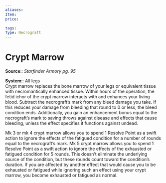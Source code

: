 ```yaml
---
aliases: 
Item:
price: 

tags: 
Type: Necrograft
---
```


# Crypt Marrow

**Source**:: _Starfinder Armory pg. 95_  

**System**:: All legs  
Crypt marrow replaces the bone marrow of your legs or equivalent tissue with necromantically enhanced tissue. Within hours of the operation, the fetid ichor of the crypt marrow interacts with and enhances your living blood. Subtract the necrograft’s mark from any bleed damage you take. If this reduces your damage from bleeding that round to 0 or less, the bleed condition ends. Additionally, you gain an enhancement bonus equal to the necrograft’s mark to saving throws against disease and effects that cause bleeding, unless the effect specifies it functions against undead.  
  
Mk 3 or mk 4 crypt marrow allows you to spend 1 Resolve Point as a swift action to ignore the effects of the fatigued condition for a number of rounds equal to the necrograft’s mark. Mk 5 crypt marrow allows you to spend 1 Resolve Point as a swift action to ignore the effects of the exhausted or fatigued condition for 5 rounds. This doesn’t eliminate the underlying source of the condition, but these rounds count toward the condition’s duration. If you are affected by another effect that would cause you to be exhausted or fatigued while ignoring such an effect using your crypt marrow, you become exhausted or fatigued as normal.
